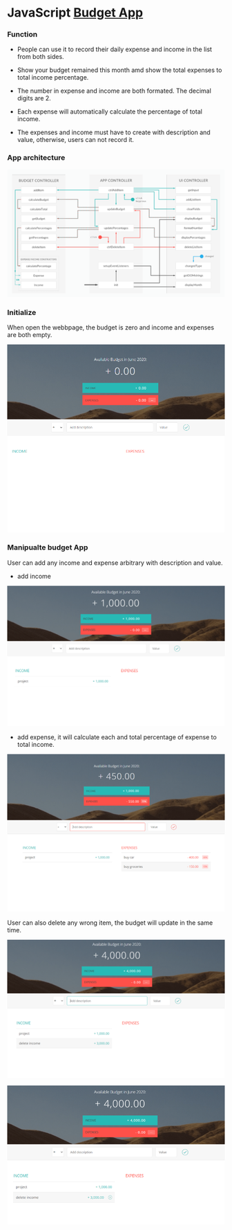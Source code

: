# JavaScript [Budget App](https://linchiahui.github.io/)

### Function

* People can use it to record their daily expense and income in the list from both sides.

* Show your budget remained this month amd show the total expenses to total income percentage.

* The number in expense and income are both formated. The decimal digits are 2.

* Each expense will automatically calculate the percentage of total income.

* The expenses and income must have to create with description and value, otherwise, users can not record it.


### App architecture

![](https://github.com/linchiahui/JavaScript_budget_app/blob/master/src_pic/Architecture.PNG)

### Initialize

When open the webbpage, the budget is zero and income and expenses are both empty.

![](https://github.com/linchiahui/JavaScript_budget_app/blob/master/src_pic/Initial.PNG)

### Manipualte budget App

User can add any income and expense arbitrary with description and value.

* add income

![](https://github.com/linchiahui/JavaScript_budget_app/blob/master/src_pic/add%20income.PNG)

* add expense, it will calculate each and total percentage of expense to total income.

![](https://github.com/linchiahui/JavaScript_budget_app/blob/master/src_pic/add%20expenses.PNG)

User can also delete any wrong item, the budget will update in the same time.

![](https://github.com/linchiahui/JavaScript_budget_app/blob/master/src_pic/Wrong%20input.PNG)

![](https://github.com/linchiahui/JavaScript_budget_app/blob/master/src_pic/Delete%20income.png)
